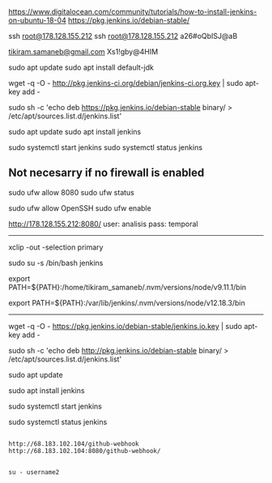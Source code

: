 
https://www.digitalocean.com/community/tutorials/how-to-install-jenkins-on-ubuntu-18-04
https://pkg.jenkins.io/debian-stable/

ssh root@178.128.155.212
ssh root@178.128.155.212
a26#oQbISJ@aB

tikiram.samaneb@gmail.com
Xs1!gby@4HIM


sudo apt update
sudo apt install default-jdk

wget -q -O - http://pkg.jenkins-ci.org/debian/jenkins-ci.org.key | sudo apt-key add -


sudo sh -c 'echo deb https://pkg.jenkins.io/debian-stable binary/ > /etc/apt/sources.list.d/jenkins.list'

sudo apt update
sudo apt install jenkins

sudo systemctl start jenkins
sudo systemctl status jenkins


## Not necesarry if no firewall is enabled
sudo ufw allow 8080
sudo ufw status

sudo ufw allow OpenSSH
sudo ufw enable



http://178.128.155.212:8080/
user: analisis
pass: temporal


-------------

xclip -out -selection primary



sudo su -s /bin/bash jenkins




export PATH=${PATH}:/home/tikiram_samaneb/.nvm/versions/node/v9.11.1/bin


export PATH=${PATH}:/var/lib/jenkins/.nvm/versions/node/v12.18.3/bin

---------------------------

wget -q -O - https://pkg.jenkins.io/debian-stable/jenkins.io.key | sudo apt-key add -

sudo sh -c 'echo deb http://pkg.jenkins.io/debian-stable binary/ > /etc/apt/sources.list.d/jenkins.list'


sudo apt update

sudo apt install jenkins

sudo systemctl start jenkins

sudo systemctl status jenkins
```

http://68.183.102.104/github-webhook
http://68.183.102.104:8080/github-webhook/


su - username2